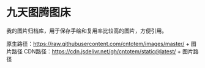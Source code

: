 # 九天图腾图床

我的图片归档库，用于保存手绘和复用率比较高的图片，方便引用。

原生路径：https://raw.githubusercontent.com/cntotem/images/master/ + 图片路径
CDN路径：https://cdn.jsdelivr.net/gh/cntotem/static@latest/ + 图片路径
